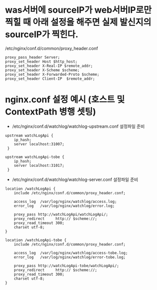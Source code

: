 # was서버에 sourceIP가 web서버IP로만 찍힐 때 아래 설정을 해주면 실제 발신지의 sourceIP가 찍힌다.
/etc/nginx/conf.d/common/proxy_header.conf  
```
proxy_pass_header Server;
proxy_set_header Host $http_host;
proxy_set_header X-Real-IP $remote_addr;
proxy_set_header X-Scheme $scheme;
proxy_set_header X-Forwarded-Proto $scheme;
proxy_set_header Client-IP  $remote_addr;
```

# nginx.conf 설정 예시 (호스트 및 ContextPath 병행 셋팅)
 - /etc/nginx/conf.d/watchlog/watchlog-upstream.conf 설정파일 준비  

```
upstream watchLogApi {
    ip_hash;
    server localhost:31007;
 }

upstream watchLogApi-tobe {
    ip_hash;
    server localhost:31017;
 }
```
 - /etc/nginx/conf.d/watchlog/watchlog-server.conf 설정파일 준비

```
location /watchLogApi {
    include /etc/nginx/conf.d/common/proxy_header.conf;

    access_log  /var/log/nginx/watchlog/access.log;
    error_log   /var/log/nginx/watchlog/error.log;

    proxy_pass http://watchLogApi/watchLogApi/;
    proxy_redirect     http:// $scheme://;
    proxy_read_timeout 300;
    charset utf-8;
}

location /watchLogApi-tobe {
    include /etc/nginx/conf.d/common/proxy_header.conf;

    access_log  /var/log/nginx/watchlog/access-tobe.log;
    error_log   /var/log/nginx/watchlog/error-tobe.log;

    proxy_pass http://watchLogApi-tobe/watchLogApi/;
    proxy_redirect     http:// $scheme://;
    proxy_read_timeout 300;
    charset utf-8;
}
```
